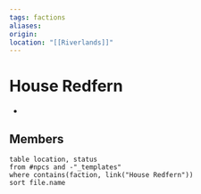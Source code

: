 ```yaml
---
tags: factions
aliases: 
origin: 
location: "[[Riverlands]]"
---
```


# House Redfern

- 

## Members
```dataview
table location, status
from #npcs and -"_templates"
where contains(faction, link("House Redfern"))
sort file.name
```
